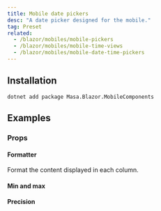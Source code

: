 ```yaml
---
title: Mobile date pickers
desc: "A date picker designed for the mobile."
tag: Preset
related:
  - /blazor/mobiles/mobile-pickers
  - /blazor/mobiles/mobile-time-views
  - /blazor/mobiles/mobile-date-time-pickers
---
```


## Installation

```shell
dotnet add package Masa.Blazor.MobileComponents
```

## Examples

### Props

#### Formatter

Format the content displayed in each column.

<masa-example file="Examples.mobiles.mobile_date_pickers.Formatter"></masa-example>

#### Min and max

<masa-example file="Examples.mobiles.mobile_date_pickers.MinMax"></masa-example>

#### Precision

<masa-example file="Examples.mobiles.mobile_date_pickers.Precision"></masa-example>